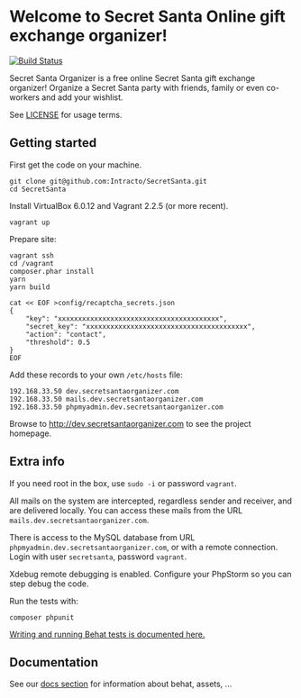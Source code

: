 # Welcome to Secret Santa Online gift exchange organizer!

[![Build Status](https://app.travis-ci.com/tvlooy/SecretSanta.svg?branch=master)](https://app.travis-ci.com/github/tvlooy/SecretSanta)

Secret Santa Organizer is a free online Secret Santa gift exchange organizer! Organize a Secret Santa party with friends,
family or even co-workers and add your wishlist.

See [LICENSE](https://github.com/Intracto/SecretSanta/blob/master/LICENSE) for usage terms.

## Getting started

First get the code on your machine.

```
git clone git@github.com:Intracto/SecretSanta.git
cd SecretSanta
```

Install VirtualBox 6.0.12 and Vagrant 2.2.5 (or more recent).

```
vagrant up
```

Prepare site:

```
vagrant ssh
cd /vagrant
composer.phar install
yarn
yarn build

cat << EOF >config/recaptcha_secrets.json
{
    "key": "xxxxxxxxxxxxxxxxxxxxxxxxxxxxxxxxxxxxxxxx",
    "secret_key": "xxxxxxxxxxxxxxxxxxxxxxxxxxxxxxxxxxxxxxxx",
    "action": "contact",
    "threshold": 0.5
}
EOF
```

Add these records to your own ```/etc/hosts``` file:

```
192.168.33.50 dev.secretsantaorganizer.com
192.168.33.50 mails.dev.secretsantaorganizer.com
192.168.33.50 phpmyadmin.dev.secretsantaorganizer.com
```

Browse to http://dev.secretsantaorganizer.com to see the project homepage.

## Extra info

If you need root in the box, use ```sudo -i``` or password ```vagrant```.

All mails on the system are intercepted, regardless sender and receiver, and are delivered locally. You can access
these mails from the URL ```mails.dev.secretsantaorganizer.com```.

There is access to the MySQL database from URL ```phpmyadmin.dev.secretsantaorganizer.com```, or with a remote connection.
Login with user ```secretsanta```, password ```vagrant```.

Xdebug remote debugging is enabled. Configure your PhpStorm so you can step debug the code.

Run the tests with:

```
composer phpunit
```

[Writing and running Behat tests is documented here.](https://github.com/Intracto/SecretSanta/blob/master/docs/behat.md)

## Documentation

See our [docs section](docs/README.md) for information about behat, assets, ...
